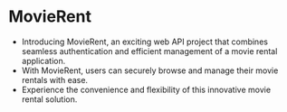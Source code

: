 # MovieRent 

- Introducing MovieRent, an exciting web API project that combines seamless authentication and efficient management of a movie rental application.
- With MovieRent, users can securely browse and manage their movie rentals with ease.
- Experience the convenience and flexibility of this innovative movie rental solution.
